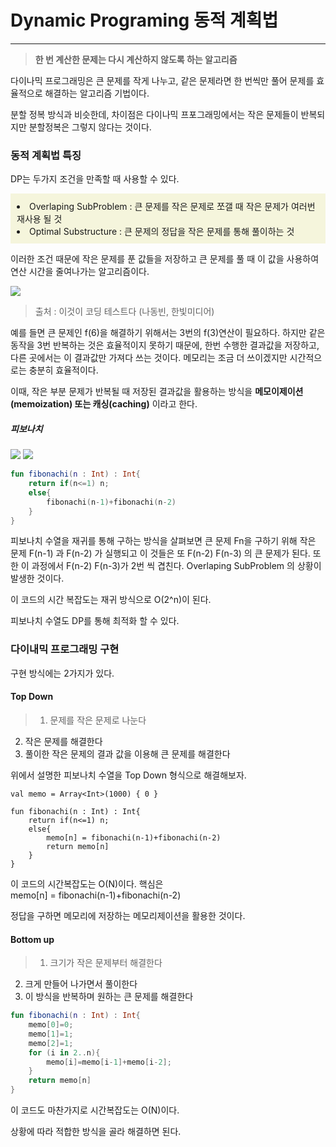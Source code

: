 
# Dynamic Programing 동적 계획법

<hr/>

> **한 번 계산한 문제는 다시 계산하지 않도록 하는 알고리즘**

다이나믹 프로그래밍은 큰 문제를 작게 나누고, 같은 문제라면 한 번씩만 풀어 문제를 효율적으로 해결하는 알고리즘 기법이다.

분할 정복 방식과 비슷한데, 차이점은 다이나믹 프포그래밍에서는 작은 문제들이 반복되지만 분할정복은 그렇지 않다는 것이다.


### 동적 계획법 특징
DP는 두가지 조건을 만족할 때 사용할 수 있다.

<div style="background : beige; padding : 10px">
  <li>Overlaping SubProblem : 큰 문제를 작은 문제로 쪼갤 때 작은 문제가 여러번 재사용 될 것</li>
  <li>Optimal Substructure : 큰 문제의 정답을 작은 문제를 통해 풀이하는 것
</li>
</div>

이러한 조건 때문에 작은 문제를 푼 값들을 저장하고 큰 문제를 풀 때 이 값을 사용하여 연산 시간을 줄여나가는 알고리즘이다.


![](https://velog.velcdn.com/images/hyom/post/73058641-7358-4d75-846e-27e5962c13d3/image.png)
> 출처 : 이것이 코딩 테스트다 (나동빈, 한빛미디어)


예를 들면 큰 문제인 f(6)을 해결하기 위해서는 3번의 f(3)연산이 필요하다.
하지만 같은 동작을 3번 반복하는 것은 효율적이지 못하기 때문에, 한번 수행한 결과값을 저장하고, 다른 곳에서는 이 결과값만 가져다 쓰는 것이다. 메모리는 조금 더 쓰이겠지만 시간적으로는 충분히 효율적이다.

이때, 작은 부분 문제가 반복될 때 저장된 결과값을 활용하는 방식을 **메모이제이션(memoization) 또는 캐싱(caching)** 이라고 한다.

##### 피보나치
![](https://velog.velcdn.com/images/hyom/post/aa5a6c04-3d6a-4ecb-bdbe-77026b286994/image.png)
![](https://velog.velcdn.com/images/hyom/post/54bb2224-5a03-4acb-a52d-a2882cdab53c/image.png)
  ```kotlin
  fun fibonachi(n : Int) : Int{
      return if(n<=1) n;
      else{
          fibonachi(n-1)+fibonachi(n-2)
      }
  }
  ```
피보나치 수열을 재귀를 통해 구하는 방식을 살펴보면 큰 문제 Fn을 구하기 위해 작은 문제 F(n-1) 과 F(n-2) 가 실행되고 이 것들은 또 F(n-2) F(n-3) 의 큰 문제가 된다. 또한 이 과정에서 F(n-2) F(n-3)가 2번 씩 겹친다.
Overlaping SubProblem 의 상황이 발생한 것이다.

이 코드의 시간 복잡도는 재귀 방식으로 O(2^n)이 된다.

피보나치 수열도 DP를 통해 최적화 할 수 있다.


### 다이내믹 프로그래밍 구현

구현 방식에는 2가지가 있다.
#### Top Down

> 1. 문제를 작은 문제로 나눈다
2. 작은 문제를 해결한다
3. 풀이한 작은 문제의 결과 값을 이용해 큰 문제를 해결한다


위에서 설명한 피보나치 수열을 Top Down 형식으로 해결해보자.
```
val memo = Array<Int>(1000) { 0 }

fun fibonachi(n : Int) : Int{
    return if(n<=1) n;
    else{
        memo[n] = fibonachi(n-1)+fibonachi(n-2)
        return memo[n]
    }
}
```
이 코드의 시간복잡도는 O(N)이다.
핵심은  
memo[n] = fibonachi(n-1)+fibonachi(n-2)

정답을 구하면 메모리에 저장하는 메모리제이션을 활용한 것이다.

#### Bottom up

> 1. 크기가 작은 문제부터  해결한다
2. 크게 만들어 나가면서 풀이한다
3.  이 방식을 반복하며 원하는 큰 문제를 해결한다


``` kotlin
fun fibonachi(n : Int) : Int{
    memo[0]=0;
    memo[1]=1;
    memo[2]=1;
    for (i in 2..n){
        memo[i]=memo[i-1]+memo[i-2];
    }
    return memo[n]
}
```
이 코드도 마찬가지로 시간복잡도는 O(N)이다.


상황에 따라 적합한 방식을 골라 해결하면 된다.
